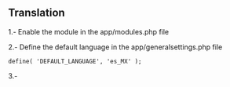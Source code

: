 
## Translation ##

1.- Enable the module in the app/modules.php file

2.- Define the default language in the app/generalsettings.php file

    define( 'DEFAULT_LANGUAGE', 'es_MX' );

3.- 